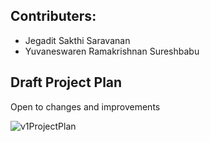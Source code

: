 ## Contributers:

- Jegadit Sakthi Saravanan
- Yuvaneswaren Ramakrishnan Sureshbabu


## Draft Project Plan
Open to changes and improvements

![v1ProjectPlan](/_res/projPlan.jpg)